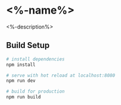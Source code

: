 # <%-name%>

<%-description%>

## Build Setup

``` bash
# install dependencies
npm install

# serve with hot reload at localhost:8080
npm run dev

# build for production
npm run build
```